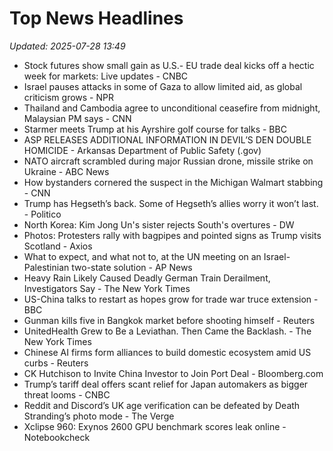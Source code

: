# Top News Headlines

_Updated: 2025-07-28 13:49_

- Stock futures show small gain as U.S.- EU trade deal kicks off a hectic week for markets: Live updates - CNBC
- Israel pauses attacks in some of Gaza to allow limited aid, as global criticism grows - NPR
- Thailand and Cambodia agree to unconditional ceasefire from midnight, Malaysian PM says - CNN
- Starmer meets Trump at his Ayrshire golf course for talks - BBC
- ASP RELEASES ADDITIONAL INFORMATION IN DEVIL’S DEN DOUBLE HOMICIDE - Arkansas Department of Public Safety (.gov)
- NATO aircraft scrambled during major Russian drone, missile strike on Ukraine - ABC News
- How bystanders cornered the suspect in the Michigan Walmart stabbing - CNN
- Trump has Hegseth’s back. Some of Hegseth’s allies worry it won’t last. - Politico
- North Korea: Kim Jong Un's sister rejects South's overtures - DW
- Photos: Protesters rally with bagpipes and pointed signs as Trump visits Scotland - Axios
- What to expect, and what not to, at the UN meeting on an Israel-Palestinian two-state solution - AP News
- Heavy Rain Likely Caused Deadly German Train Derailment, Investigators Say - The New York Times
- US-China talks to restart as hopes grow for trade war truce extension - BBC
- Gunman kills five in Bangkok market before shooting himself - Reuters
- UnitedHealth Grew to Be a Leviathan. Then Came the Backlash. - The New York Times
- Chinese AI firms form alliances to build domestic ecosystem amid US curbs - Reuters
- CK Hutchison to Invite China Investor to Join Port Deal - Bloomberg.com
- Trump’s tariff deal offers scant relief for Japan automakers as bigger threat looms - CNBC
- Reddit and Discord’s UK age verification can be defeated by Death Stranding’s photo mode - The Verge
- Xclipse 960: Exynos 2600 GPU benchmark scores leak online - Notebookcheck